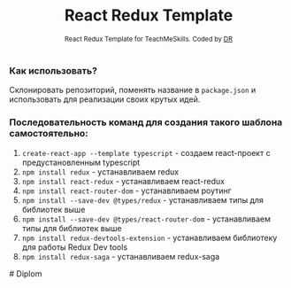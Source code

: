 <h1 align="center">React Redux Template</h1>
<div align="center">
  <sub>React Redux Template for TeachMeSkills. Coded by 
    <a href="https://github.com/dromanchuck">DR</a>
  </sub> 
</div>

<br/>

### Как использовать? ###

Склонировать репозиторий, поменять название в `package.json` и использовать для реализации своих крутых идей.

### Последовательность команд для создания такого шаблона самостоятельно:

1. `create-react-app --template typescript` - создаем react-проект с предустановленным typescript
2. `npm install redux` - устанавливаем redux
3. `npm install react-redux` - устанавливаем react-redux
4. `npm install react-router-dom` - устанавливаем роутинг
5. `npm install --save-dev @types/redux` - устанавливаем типы для библиотек выше
6. `npm install --save-dev @types/react-router-dom` - устанавливаем типы для библиотек выше
7. `npm install redux-devtools-extension` - устанавливаем библиотеку для работы Redux Dev tools
8. `npm install redux-saga` - устанавливаем redux-saga
 


#   D i p l o m  
 